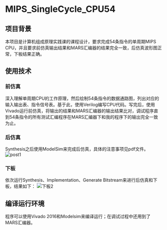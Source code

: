 # MIPS_SingleCycle_CPU54



## 项目背景

本项目是计算机组成原理实践课的课程设计，要求完成54条指令的单周期MIPS CPU，并且要求前仿真输出结果和MARS汇编器的结果完全一致，后仿真波形图正常，下板结果正确。



## 使用技术

### 前仿真

深入理解单周期CPU的工作原理，然后绘制54条指令的数据通路图，列出对应的输入输出表、指令信号表。基于此，使用Verilog编写CPU代码。写完后，使用Vivado运行前仿真，将输出的结果和MARS汇编器的输出结果比对，调试程序直到54条指令的所有测试汇编程序在MARS汇编器下和我的程序下的输出完全一致为止。



### 后仿真

Synthesis之后使用ModelSim来完成后仿真，具体的注意事项见pdf文件。
![post1](https://user-images.githubusercontent.com/37100888/125269252-19c74f00-e33b-11eb-8b83-1b80221ace44.png)



### 下板

依次运行Synthesis、Implementation、Generate Bitstream来进行后仿真和下板，结果如下：
![下板2](https://user-images.githubusercontent.com/37100888/125269312-251a7a80-e33b-11eb-9d97-67de9a17b302.jpg)





## 编译运行环境

程序可以使用Vivado 2016和Modelsim来编译运行；在调试过程中还用到了MARS汇编器。

